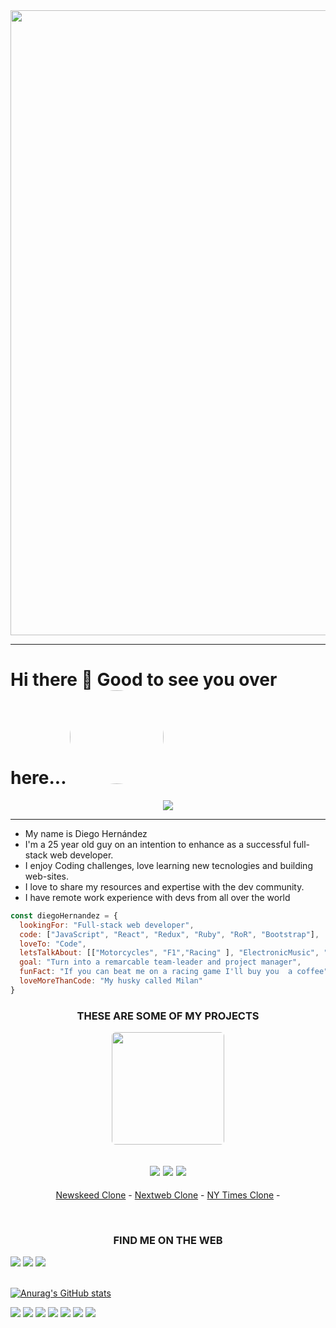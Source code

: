 <img src="https://user-images.githubusercontent.com/70416006/106317253-aa99ea80-6233-11eb-94ed-8fd6910d8760.png" width="1000">

<hr>

<h1> Hi there 👋 Good to see you over here... <img src="https://media.giphy.com/media/Vbtc9VG51NtzT1Qnv1/giphy.gif" width="150" style="border-radius: 50%;"></h1>

<p align='center'><img src='https://visitor-badge.laobi.icu/badge?page_id=Diegodsha'></p>

<hr>

<ul>
  <li>My name is Diego Hernández </li>
  <li>I'm a 25 year old guy on an intention to enhance as a successful full-stack web developer.</li>
  <li>I enjoy Coding challenges, love learning new tecnologies and building web-sites.</li>
  <li>I love to share my resources and expertise with the dev community.</li>
  <li>I have remote work experience with devs from all over the world</li>
</ul>
  
```javascript
const diegoHernandez = {
  lookingFor: "Full-stack web developer",
  code: ["JavaScript", "React", "Redux", "Ruby", "RoR", "Bootstrap"],
  loveTo: "Code",
  letsTalkAbout: [["Motorcycles", "F1","Racing" ], "ElectronicMusic", "DeliciousFood"],
  goal: "Turn into a remarcable team-leader and project manager",
  funFact: "If you can beat me on a racing game I'll buy you  a coffee",
  loveMoreThanCode: "My husky called Milan"
}
```

<h3 align="center">
     THESE ARE SOME OF MY PROJECTS
      
</h3>

<div align="center">
     <img src="https://media.giphy.com/media/11ISwbgCxEzMyY/giphy.gif" width="180" style="border-radius: 6px">
      
</div>


<h2 align="center"> 
      <a href="#"><img src="https://img.shields.io/badge/html5%20-%23E34F26.svg?&style=for-the-badge&logo=html5&logoColor=white"></a>
      <a href="#"><img src="https://img.shields.io/badge/css3%20-%231572B6.svg?&style=for-the-badge&logo=css3&logoColor=white"></a>
      <a href="#"><img src="https://img.shields.io/badge/bootstrap%20-%23563D7C.svg?&style=for-the-badge&logo=bootstrap&logoColor=white"></a>
</h2>

<p align="center">
      <a href="https://diegodsha.github.io/Newsweek-Bootstrap/">Newskeed Clone</a> -
      <a href="https://diegodsha.github.io/HTML-CSS-Project-2-Responsive-Design/">Nextweb Clone</a> -
      <a href="https://memelopez.github.io/microV-project1/">NY Times Clone</a> -
     
</p>

<br>

<h3 align="center">
     FIND ME ON THE WEB
      
</h3>

  

<p align="center" style="display: inline;">
      <a href="https://github.com/Diegodsha?tab=followers"><img src="https://img.shields.io/github/followers/Diegodsha?label=Follow%20me&style=social"></a>
      <a href="https://twitter.com/diegohdezchimo"><img src="https://img.shields.io/twitter/follow/diegohdezchimo?style=social"></a>
      <a href="https://www.linkedin.com/in/diegoshdezaguilar/"><img src="https://img.shields.io/badge/LinkedIn-Contact%20Me-blue"></a>
</p>

<br>
<br>

[![Anurag's GitHub stats](https://github-readme-stats.vercel.app/api?username=Diegodsha&count_private=true&show_icons=true&theme=dark)](https://github.com/anuraghazra/github-readme-stats)

<p align="center" style="display: inline;">
      <a href="#"><img src="https://img.shields.io/badge/html5%20-%23E34F26.svg?&style=for-the-badge&logo=html5&logoColor=white"></a>
      <a href="#"><img src="https://img.shields.io/badge/css3%20-%231572B6.svg?&style=for-the-badge&logo=css3&logoColor=white"></a>
      <a href="#"><img src="https://img.shields.io/badge/bootstrap%20-%23563D7C.svg?&style=for-the-badge&logo=bootstrap&logoColor=white"></a>
      <a href="#"><img src="https://img.shields.io/badge/ruby-%23CC342D.svg?&style=for-the-badge&logo=ruby&logoColor=white"></a>
      <a href="#"><img src="https://img.shields.io/badge/rails%20-%23CC0000.svg?&style=for-the-badge&logo=ruby-on-rails&logoColor=white"></a>
      <a href="#"><img src="https://img.shields.io/badge/react%20-%2320232a.svg?&style=for-the-badge&logo=react&logoColor=%2361DAFB"></a>
      <a href="#"><img src="https://img.shields.io/badge/redux%20-%23593d88.svg?&style=for-the-badge&logo=redux&logoColor=white"></a>
</p>

